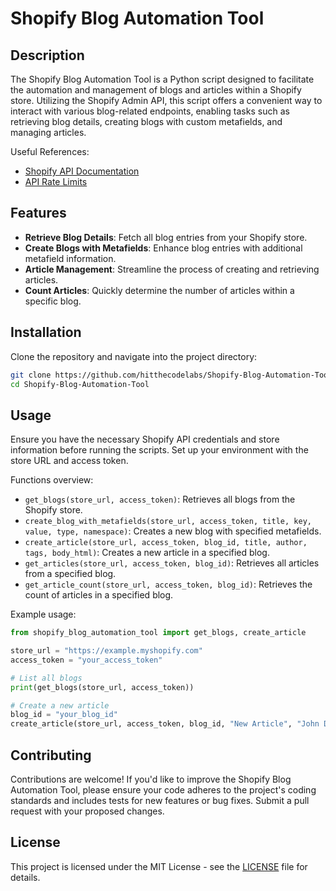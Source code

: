 # Shopify Blog Automation Tool

## Description
The Shopify Blog Automation Tool is a Python script designed to facilitate the automation and management of blogs and articles within a Shopify store. Utilizing the Shopify Admin API, this script offers a convenient way to interact with various blog-related endpoints, enabling tasks such as retrieving blog details, creating blogs with custom metafields, and managing articles.

Useful References:
- [Shopify API Documentation](https://shopify.dev/)
- [API Rate Limits](https://shopify.dev/docs/api/admin-rest#rate_limits)

## Features
- **Retrieve Blog Details**: Fetch all blog entries from your Shopify store.
- **Create Blogs with Metafields**: Enhance blog entries with additional metafield information.
- **Article Management**: Streamline the process of creating and retrieving articles.
- **Count Articles**: Quickly determine the number of articles within a specific blog.

## Installation

Clone the repository and navigate into the project directory:

```bash
git clone https://github.com/hitthecodelabs/Shopify-Blog-Automation-Tool.git
cd Shopify-Blog-Automation-Tool
```

## Usage
Ensure you have the necessary Shopify API credentials and store information before running the scripts. Set up your environment with the store URL and access token.

Functions overview:

- `get_blogs(store_url, access_token)`: Retrieves all blogs from the Shopify store.
- `create_blog_with_metafields(store_url, access_token, title, key, value, type, namespace)`: Creates a new blog with specified metafields.
- `create_article(store_url, access_token, blog_id, title, author, tags, body_html)`: Creates a new article in a specified blog.
- `get_articles(store_url, access_token, blog_id)`: Retrieves all articles from a specified blog.
- `get_article_count(store_url, access_token, blog_id)`: Retrieves the count of articles in a specified blog.

Example usage:

```python
from shopify_blog_automation_tool import get_blogs, create_article

store_url = "https://example.myshopify.com"
access_token = "your_access_token"

# List all blogs
print(get_blogs(store_url, access_token))

# Create a new article
blog_id = "your_blog_id"
create_article(store_url, access_token, blog_id, "New Article", "John Doe", "News, Updates", "<p>Content of the article.</p>")
```

## Contributing
Contributions are welcome! If you'd like to improve the Shopify Blog Automation Tool, please ensure your code adheres to the project's coding standards and includes tests for new features or bug fixes. Submit a pull request with your proposed changes.

## License
This project is licensed under the MIT License - see the [LICENSE](./LICENSE) file for details.
